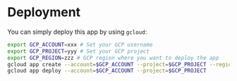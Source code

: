 # Deployment

You can simply deploy this app by using `gcloud`:
```bash
export GCP_ACCOUNT=xxx # Set your GCP username
export GCP_PROJECT=yyy # Set your GCP project
export GCP_REGION=zzz # GCP region where you want to deploy the app
gcloud app create --account=$GCP_ACCOUNT --project=$GCP_PROJECT --region=$GCP_REGION
gcloud app deploy --account=$GCP_ACCOUNT --project=$GCP_PROJECT
```